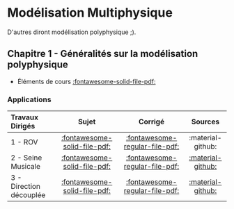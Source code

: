 # Modélisation Multiphysique

D'autres diront modélisation polyphysique ;).

## Chapitre 1 - Généralités sur la modélisation polyphysique

 * Éléments de cours [:fontawesome-solid-file-pdf:](http://xpessoles-cpge.fr/pdf/Cy_00_Cours_01_Modelisation_Multi_PDF.pdf)

### Applications
| Travaux Dirigés | Sujet | Corrigé | Sources  |
| :-------------- | :---: | :------: | :-----: |
| 1 - ROV                | [:fontawesome-solid-file-pdf:](http://xpessoles-cpge.fr/pdf/Application_01_ROV_Sujet.pdf) | [:fontawesome-regular-file-pdf:](http://xpessoles-cpge.fr/pdf/Application_01_ROV_Corrige.pdf) | :material-github:|
| 2 - Seine Musicale     | [:fontawesome-solid-file-pdf:](http://xpessoles-cpge.fr/pdf/Application_02_SeineMusicale_Sujet.pdf)| [:fontawesome-regular-file-pdf:]() | [:material-github:](http://xpessoles-cpge.fr/pdf/Application_02_SeineMusicale_Corrige.pdf)|
| 3 - Direction découplée| [:fontawesome-solid-file-pdf:](http://xpessoles-cpge.fr/pdf/Application_03_DirectionDecouplee_Sujet.pdf)| [:fontawesome-regular-file-pdf:]() | [:material-github:](http://xpessoles-cpge.fr/pdf/Application_03_DirectionDecouplee_Corrige.pdf)|

